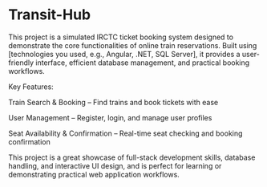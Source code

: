 # Transit-Hub

This project is a simulated IRCTC ticket booking system designed to demonstrate the core functionalities of online train reservations. Built using [technologies you used, e.g., Angular, .NET, SQL Server], it provides a user-friendly interface, efficient database management, and practical booking workflows.

Key Features:

Train Search & Booking – Find trains and book tickets with ease

User Management – Register, login, and manage user profiles

Seat Availability & Confirmation – Real-time seat checking and booking confirmation

This project is a great showcase of full-stack development skills, database handling, and interactive UI design, and is perfect for learning or demonstrating practical web application workflows.
